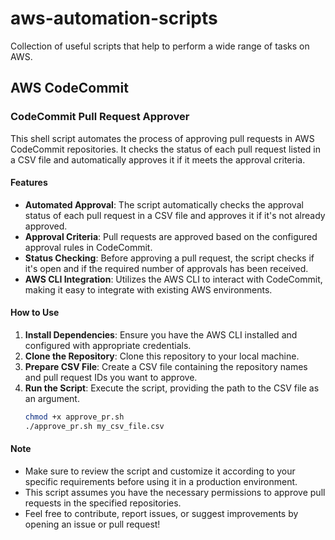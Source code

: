 # aws-automation-scripts
Collection of useful scripts that help to perform a wide range of tasks on AWS.

## AWS CodeCommit

### CodeCommit Pull Request Approver

This shell script automates the process of approving pull requests in AWS CodeCommit repositories. It checks the status of each pull request listed in a CSV file and automatically approves it if it meets the approval criteria.

#### Features

- **Automated Approval**: The script automatically checks the approval status of each pull request in a CSV file and approves it if it's not already approved.
- **Approval Criteria**: Pull requests are approved based on the configured approval rules in CodeCommit.
- **Status Checking**: Before approving a pull request, the script checks if it's open and if the required number of approvals has been received.
- **AWS CLI Integration**: Utilizes the AWS CLI to interact with CodeCommit, making it easy to integrate with existing AWS environments.

#### How to Use

1. **Install Dependencies**: Ensure you have the AWS CLI installed and configured with appropriate credentials.
2. **Clone the Repository**: Clone this repository to your local machine.
3. **Prepare CSV File**: Create a CSV file containing the repository names and pull request IDs you want to approve.
4. **Run the Script**: Execute the script, providing the path to the CSV file as an argument.
   ```bash
   chmod +x approve_pr.sh
   ./approve_pr.sh my_csv_file.csv

#### Note
- Make sure to review the script and customize it according to your specific requirements before using it in a production environment.
- This script assumes you have the necessary permissions to approve pull requests in the specified repositories.
- Feel free to contribute, report issues, or suggest improvements by opening an issue or pull request!